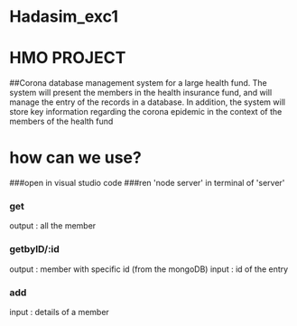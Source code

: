 # Hadasim_exc1
# HMO PROJECT
##Corona database management system for a large health fund.
The system will present the members in the health insurance fund, and will manage the entry of the records in a database.
In addition, the system will store key information regarding the corona epidemic in the context of the members of the health fund
# how can we use?
###open in visual studio code
###ren 'node server' in terminal of 'server'

### get
output : all the member

###  getbyID/:id
output : member with specific id (from the mongoDB)
input : id of the entry

###  add
input : details of a member
